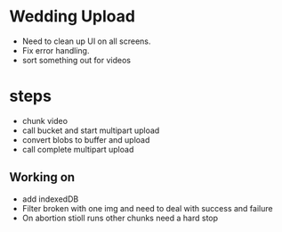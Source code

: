 # Wedding Upload
- Need to clean up UI on all screens.
- Fix error handling.
- sort something out for videos


# steps
- chunk video
- call bucket and start multipart upload
- convert blobs to buffer and upload
- call complete multipart upload

## Working on
- add indexedDB
- Filter broken with one img and need to deal with success and failure
- On abortion stioll runs other chunks need a hard stop 
